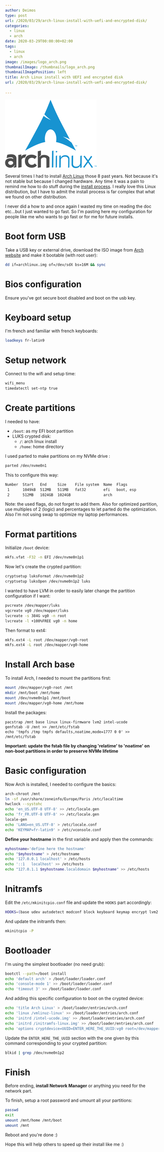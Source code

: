 ```yaml
---
author: Deimos
type: post
url: /2020/03/29/arch-linux-install-with-uefi-and-encrypted-disk/
categories:
  - linux
  - arch
date: 2020-03-29T00:00:00+02:00
tags:
  - linux
  - arch
image: /images/logo_arch.png
thumbnailImage: /thumbnails/logo_arch.png
thumbnailImagePosition: left
title: Arch Linux install with UEFI and encrypted disk
url: /2020/03/29/arch-linux-install-with-uefi-and-encrypted-disk/

---
```


![Name_logo](/images/logo_arch.png)

Several times I had to install [Arch Linux][1] those 8 past years. Not because it's not stable but because I changed hardware. Any time it was a pain to remind me how to do stuff during the [install process][2]. I really love this Linux distribution, but I have to admit the install process is far complex that what we found on other distribution.

I never did a how to and once again I wasted my time on reading the doc etc...but I just wanted to go fast. So I'm pasting here my configuration for people like me who wants to go fast or for me for future installs.

# Boot form USB

Take a USB key or external drive, download the ISO image from [Arch website][1] and make it bootable (with root user):

```bash
dd if=archlinux.img of=/dev/sdX bs=16M && sync
```

# Bios configuration

Ensure you've got secure boot disabled and boot on the usb key.

# Keyboard setup

I'm french and familiar with french keyboards:

```bash
loadkeys fr-latin9
```

# Setup network

Connect to the wifi and setup time:

```bash
wifi_menu
timedatectl set-ntp true
```

# Create partitions

I needed to have:
* `/boot`: as my EFI boot partition
* LUKS crypted disk:
  * `/`: arch linux install
  * `/home`: home directory

I used parted to make partitions on my NVMe drive :

```bash
parted /dev/nvme0n1
```

This to configure this way:
```bash
Number  Start   End     Size    File system  Name  Flags
 1      1049kB  512MB   511MB   fat32        efi   boot, esp
 2      512MB   1024GB  1024GB               arch
```

Note: the used flags, do not forget to add them. Also for optimized partition, use multiples of 2 (logic) and percentages to let parted do the optimization. Also I'm not using swap to optimize my laptop performances.

# Format partitions

Initialize `/boot` device:

```bash
mkfs.vfat -F32 -n EFI /dev/nvme0n1p1
```

Now let's create the crypted partition:

```bash
cryptsetup luksFormat /dev/nvme0n1p2
cryptsetup luksOpen /dev/nvme0n1p2 luks
```

I wanted to have LVM in order to easily later change the partition configuration if I want:

```bash
pvcreate /dev/mapper/luks
vgcreate vg0 /dev/mapper/luks
lvcreate -s 384G vg0 -n root
lvcreate -l +100%FREE vg0 -n home
```

Then format to ext4:

```bash
mkfs.ext4 -L root /dev/mapper/vg0-root
mkfs.ext4 -L root /dev/mapper/vg0-home
```

# Install Arch base

To install Arch, I needed to mount the partitions first:

```bash
mount /dev/mapper/vg0-root /mnt
mkdir /mnt/boot /mnt/home
mount /dev/nvme0n1p1 /mnt/boot
mount /dev/mapper/vg0-home /mnt/home
```

Install the packages:

```
pacstrap /mnt base linux linux-firmware lvm2 intel-ucode
genfstab -U /mnt >> /mnt/etc/fstab
echo 'tmpfs /tmp tmpfs defaults,noatime,mode=1777 0 0' >> /mnt/etc/fstab
```

**Important: update the fstab file by changing 'relatime' to 'noatime' on non-boot partitions in order to preserve NVMe lifetime**

# Basic configuration

Now Arch is installed, I needed to configure the basics:

```bash
arch-chroot /mnt
ln -sf /usr/share/zoneinfo/Europe/Paris /etc/localtime
hwclock --systohc
echo 'en_US.UTF-8 UTF-8' >> /etc/locale.gen
echo 'fr_FR.UTF-8 UTF-8' >> /etc/locale.gen
locale-gen
echo 'LANG=en_US.UTF-8' > /etc/locale.conf
echo 'KEYMAP=fr-latin9' > /etc/vconsole.conf
```

**Define your hostname** in the first variable and apply then the commands:

```bash
myhostname='define here the hostname'
echo "$myhostname" > /etc/hostname
echo '127.0.0.1	localhost' > /etc/hosts
echo '::1	localhost' >> /etc/hosts
echo "127.0.1.1	$myhostname.localdomain	$myhostname" >> /etc/hosts
```

# Initramfs

Edit the `/etc/mkinitcpio.conf` file and update the `HOOKS` part accordingly:

```bash
HOOKS=(base udev autodetect modconf block keyboard keymap encrypt lvm2 filesystems fsck)
```

And update the initramfs then:

```bash
mkinitcpio -P
```

# Bootloader

I'm using the simplest bootloader (no need grub):

```bash
bootctl --path=/boot install
echo 'default arch' > /boot/loader/loader.conf
echo 'console-mode 1' >> /boot/loader/loader.conf 
echo 'timeout 3' >> /boot/loader/loader.conf
```

And adding this specific configuration to boot on the crypted device:

```bash
echo 'title Arch Linux' > /boot/loader/entries/arch.conf
echo 'linux /vmlinuz-linux' >> /boot/loader/entries/arch.conf
echo 'initrd /intel-ucode.img' >> /boot/loader/entries/arch.conf
echo 'initrd /initramfs-linux.img' >> /boot/loader/entries/arch.conf
echo 'options cryptdevice=UUID=ENTER_HERE_THE_UUID:vg0 root=/dev/mapper/vg0-root rw intel_pstate=no_hwp' >> /boot/loader/entries/arch.conf
```

Update the `ENTER_HERE_THE_UUID` section with the one given by this command corresponding to your crypted partition:

```bash
blkid | grep /dev/nvme0n1p2
```

# Finish

Before ending, **install Network Manager** or anything you need for the network part.

To finish, setup a root password and umount all your partitions:

```bash
passwd
exit
umount /mnt/home /mnt/boot
umount /mnt
```

Reboot and you're done :)

Hope this will help others to speed up their install like me :)

 [1]: https://www.archlinux.org/
 [2]: https://wiki.archlinux.org/index.php/Installation_guide
